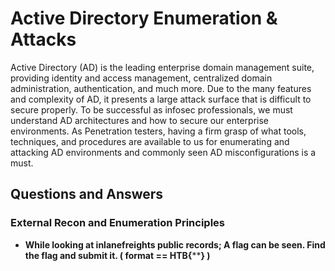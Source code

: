 # Active Directory Enumeration & Attacks
Active Directory (AD) is the leading enterprise domain management suite, providing identity and access management, centralized domain administration, authentication, and much more. Due to the many features and complexity of AD, it presents a large attack surface that is difficult to secure properly. To be successful as infosec professionals, we must understand AD architectures and how to secure our enterprise environments. As Penetration testers, having a firm grasp of what tools, techniques, and procedures are available to us for enumerating and attacking AD environments and commonly seen AD misconfigurations is a must.

## Questions and Answers

### External Recon and Enumeration Principles

* **While looking at inlanefreights public records; A flag can be seen. Find the flag and submit it. ( format == HTB{******} )**
